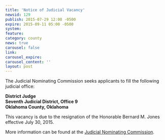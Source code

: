 ```yaml
---
title: 'Notice of Judicial Vacancy'
newsid: 129
publish: 2015-07-29 12:00 -0500
expire: 2015-09-11 05:00 -0500
system: 
feature: 
category: county
news: true
carousel: false
link: 
carousel_expire: 
carousel_content: ''
layout: post
---
```

<p>The Judicial Nominating Commission seeks applicants to fill the following judicial office:</p>
<p><strong>District Judge</strong><br>
<strong>Seventh Judicial District, Office 9</strong><br>
<strong>Oklahoma County, Oklahoma</strong></p>
<p>This vacancy is due to the resignation of the Honorable Bernard M. Jones effective July 30, 2015.</p>
<p>More information can be found at the <a href="http://www.oscn.net/jnc/">Judicial Nominating Commission</a>.</p>